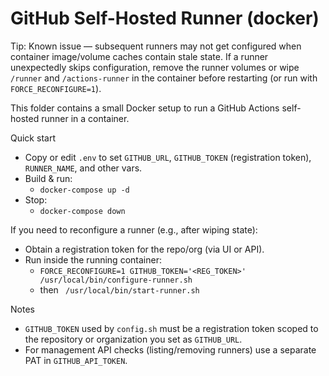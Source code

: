 # GitHub Self-Hosted Runner (docker)

Tip: Known issue — subsequent runners may not get configured when container image/volume caches contain stale state. If a runner unexpectedly skips configuration, remove the runner volumes or wipe `/runner` and `/actions-runner` in the container before restarting (or run with `FORCE_RECONFIGURE=1`).

This folder contains a small Docker setup to run a GitHub Actions self-hosted runner in a container.

Quick start
- Copy or edit `.env` to set `GITHUB_URL`, `GITHUB_TOKEN` (registration token), `RUNNER_NAME`, and other vars.
- Build & run:
	- `docker-compose up -d`
- Stop:
	- `docker-compose down`

If you need to reconfigure a runner (e.g., after wiping state):
- Obtain a registration token for the repo/org (via UI or API).
- Run inside the running container:
	- `FORCE_RECONFIGURE=1 GITHUB_TOKEN='<REG_TOKEN>' /usr/local/bin/configure-runner.sh`
	- then ` /usr/local/bin/start-runner.sh`

Notes
- `GITHUB_TOKEN` used by `config.sh` must be a registration token scoped to the repository or organization you set as `GITHUB_URL`.
- For management API checks (listing/removing runners) use a separate PAT in `GITHUB_API_TOKEN`.

